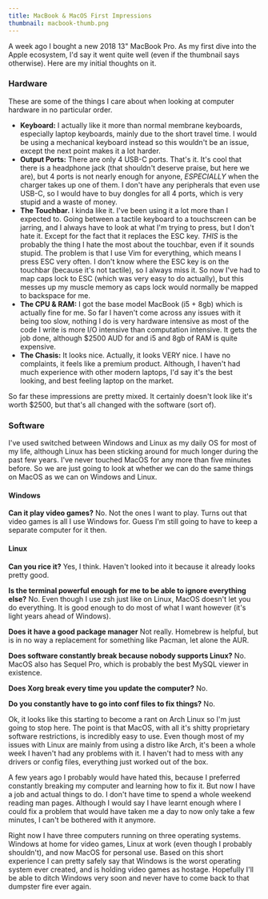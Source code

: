 ```yaml
---
title: MacBook & MacOS First Impressions
thumbnail: macbook-thumb.png
---
```


A week ago I bought a new 2018 13" MacBook Pro. As my first dive into the Apple ecosystem, I'd say it went quite well (even if the thumbnail says otherwise). Here are my initial thoughts on it.

### Hardware

These are some of the things I care about when looking at computer hardware in no particular order.

* **Keyboard:** I actually like it more than normal membrane keyboards, especially laptop keyboards, mainly due to the short travel time. I would be using a mechanical keyboard instead so this wouldn't be an issue, except the next point makes it a lot harder.
* **Output Ports:** There are only 4 USB-C ports. That's it. It's cool that there is a headphone jack (that shouldn't deserve praise, but here we are), but 4 ports is not nearly enough for anyone, *ESPECIALLY* when the charger takes up one of them. I don't have any peripherals that even use USB-C, so I would have to buy dongles for all 4 ports, which is very stupid and a waste of money.
* **The Touchbar.** I kinda like it. I've been using it a lot more than I expected to. Going between a tactile keyboard to a touchscreen can be jarring, and I always have to look at what I'm trying to press, but I don't hate it. Except for the fact that it replaces the ESC key. *THIS* is the probably the thing I hate the most about the touchbar, even if it sounds stupid. The problem is that I use Vim for everything, which means I press ESC very often. I don't know where the ESC key is on the touchbar (because it's not tactile), so I always miss it. So now I've had to map caps lock to ESC (which was very easy to do actually), but this messes up my muscle memory as caps lock would normally be mapped to backspace for me.
* **The CPU & RAM:** I got the base model MacBook (i5 + 8gb) which is actually fine for me. So far I haven't come across any issues with it being too slow, nothing I do is very hardware intensive as most of the code I write is more I/O intensive than computation intensive. It gets the job done, although $2500 AUD for and i5 and 8gb of RAM is quite expensive.
* **The Chasis:** It looks nice. Actually, it looks VERY nice. I have no complaints, it feels like a premium product. Although, I haven't had much experience with other modern laptops, I'd say it's the best looking, and best feeling laptop on the market.

So far these impressions are pretty mixed. It certainly doesn't look like it's worth $2500, but that's all changed with the software (sort of).

### Software

I've used switched between Windows and Linux as my daily OS for most of my life, although Linux has been sticking around for much longer during the past few years. I've never touched MacOS for any more than five minutes before. So we are just going to look at whether we can do the same things on MacOS as we can on Windows and Linux.

#### Windows

**Can it play video games?**
No. Not the ones I want to play. Turns out that video games is all I use Windows for. Guess I'm still going to have to keep a separate computer for it then.

#### Linux

**Can you rice it?**
Yes, I think. Haven't looked into it because it already looks pretty good.

**Is the terminal powerful enough for me to be able to ignore everything else?**
No. Even though I use zsh just like on Linux, MacOS doesn't let you do everything. It is good enough to do most of what I want however (it's light years ahead of Windows).

**Does it have a good package manager**
Not really. Homebrew is helpful, but is in no way a replacement for something like Pacman, let alone the AUR.

**Does software constantly break because nobody supports Linux?**
No. MacOS also has Sequel Pro, which is probably the best MySQL viewer in existence.

**Does Xorg break every time you update the computer?**
No.

**Do you constantly have to go into conf files to fix things?**
No.

Ok, it looks like this starting to become a rant on Arch Linux so I'm just going to stop here. The point is that MacOS, with all it's shitty proprietary software restrictions, is incredibly easy to use. Even though most of my issues with Linux are mainly from using a distro like Arch, it's been a whole week I haven't had any problems with it. I haven't had to mess with any drivers or config files, everything just worked out of the box.

A few years ago I probably would have hated this, because I preferred constantly breaking my computer and learning how to fix it. But now I have a job and actual things to do. I don't have time to spend a whole weekend reading man pages. Although I would say I have learnt enough where I could fix a problem that would have taken me a day to now only take a few minutes, I can't be bothered with it anymore.

Right now I have three computers running on three operating systems. Windows at home for video games, Linux at work (even though I probably shouldn't), and now MacOS for personal use. Based on this short experience I can pretty safely say that Windows is the worst operating system ever created, and is holding video games as hostage. Hopefully I'll be able to ditch Windows very soon and never have to come back to that dumpster fire ever again.
